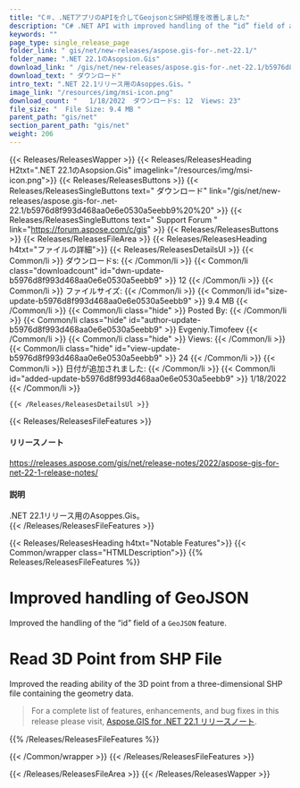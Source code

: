 ```yaml
---
title: "C＃、.NETアプリのAPIを介してGeojsonとSHP処理を改善しました"
description: "C# .NET API with improved handling of the “id” field of a GeoJSON feature. Better reading ability of 3D point from a 3D SHP file containing the geometry data."
keywords: ""
page_type: single_release_page
folder_link: " gis/net/new-releases/aspose.gis-for-.net-22.1/"
folder_name: ".NET 22.1のAsopsion.Gis"
download_link: " /gis/net/new-releases/aspose.gis-for-.net-22.1/b5976d8f993d468aa0e6e0530a5eebb9"
download_text: " ダウンロード"
intro_text: ".NET 22.1リリース用のAsoppes.Gis。"
image_link: "/resources/img/msi-icon.png"
download_count: "   1/18/2022  ダウンロードs: 12  Views: 23"
file_size: "  File Size: 9.4 MB "
parent_path: "gis/net"
section_parent_path: "gis/net"
weight: 206
---
```


{{< Releases/ReleasesWapper >}}
{{< Releases/ReleasesHeading H2txt=".NET 22.1のAsopsion.Gis" imagelink="/resources/img/msi-icon.png">}}
{{< Releases/ReleasesButtons >}}
{{< Releases/ReleasesSingleButtons text=" ダウンロード" link="/gis/net/new-releases/aspose.gis-for-.net-22.1/b5976d8f993d468aa0e6e0530a5eebb9%20%20" >}}
{{< Releases/ReleasesSingleButtons text=" Support Forum " link="https://forum.aspose.com/c/gis" >}}
{{< Releases/ReleasesButtons >}}
{{< Releases/ReleasesFileArea >}}
{{< Releases/ReleasesHeading h4txt="ファイルの詳細">}}
{{< Releases/ReleasesDetailsUl >}}
{{< Common/li  >}} ダウンロードs: {{< /Common/li >}}
{{< Common/li class="downloadcount" id="dwn-update-b5976d8f993d468aa0e6e0530a5eebb9" >}} 12 {{< /Common/li >}}
{{< Common/li  >}} ファイルサイズ: {{< /Common/li >}}
{{< Common/li id="size-update-b5976d8f993d468aa0e6e0530a5eebb9" >}} 9.4 MB {{< /Common/li >}}
{{< Common/li  class="hide" >}} Posted By: {{< /Common/li >}}
{{< Common/li class="hide" id="author-update-b5976d8f993d468aa0e6e0530a5eebb9" >}} Evgeniy.Timofeev {{< /Common/li >}}
{{< Common/li class="hide"  >}} Views: {{< /Common/li >}}
{{< Common/li class="hide" id="view-update-b5976d8f993d468aa0e6e0530a5eebb9" >}} 24 {{< /Common/li >}}
{{< Common/li  >}} 日付が追加されました: {{< /Common/li >}}
{{< Common/li id="added-update-b5976d8f993d468aa0e6e0530a5eebb9" >}} 1/18/2022 {{< /Common/li >}}

    {{< /Releases/ReleasesDetailsUl >}}

{{< Releases/ReleasesFileFeatures >}}
<h4>リリースノート</h4><div><a href="https://releases.aspose.com/gis/net/release-notes/2022/aspose-gis-for-net-22-1-release-notes/">https://releases.aspose.com/gis/net/release-notes/2022/aspose-gis-for-net-22-1-release-notes/</a></div><h4>説明</h4><div class="HTMLDescription">.NET 22.1リリース用のAsoppes.Gis。</div>
{{< /Releases/ReleasesFileFeatures >}}

{{< Releases/ReleasesHeading h4txt="Notable Features">}}
{{< Common/wrapper class="HTMLDescription">}}
{{% Releases/ReleasesFileFeatures %}}

# Improved handling of GeoJSON

Improved the handling of the “id” field of a `GeoJSON` feature.

# Read 3D Point from SHP File

Improved the reading ability of the 3D point from a three-dimensional SHP file containing the geometry data.

> For a complete list of features, enhancements, and bug fixes in this release please visit, [Aspose.GIS for .NET 22.1 リリースノート](https://releases.aspose.com/gis/net/release-notes/2022/aspose-gis-for-net-22-1-release-notes/).

{{% /Releases/ReleasesFileFeatures %}}

{{< /Common/wrapper >}}
{{< /Releases/ReleasesFileFeatures >}}

{{< /Releases/ReleasesFileArea >}}
{{< /Releases/ReleasesWapper >}}
